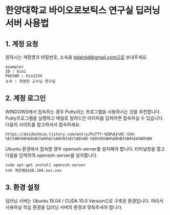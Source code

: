 # 한양대학교 바이오로보틱스 연구실 딥러닝 서버 사용법
## 1. 계정 요청
   원하시는 계정명과 비밀번호, 소속을 tjdalckd@gmail.com으로 보내주세요.
   
    example) 
    ID : bio1
    PASSWD : bio1234
    소속 : 최영진 교수님 연구실
## 2. 계정 로그인
   WINDOWS에서 접속하는 경우 Putty라는 프로그램을 사용하시는 것을 추천합니다.
   Putty프로그램을 실행하고 메일로 알려드린 아이피를 입력하면 접속하실 수 있습니다.
   다음의 사이트를 참고하셔서 접속하세요.
   
    https://deidesheim.tistory.com/entry/PuTTY-%EB%A1%9C-SSH-%EC%9B%90%EA%B2%A9%EC%A0%91%EC%86%8D-%ED%95%B4%EB%B3%B4%EA%B8%B0
   Ubuntu 환경에서 접속할 경우 openssh-server를 설치해야 합니다.
   터미널창을 열고 다음을 입력하여 openssh-server를 설치합니다.
   
    sudo apt-get install openssh-server
    ssh 계정명@166.104.xxx.xxx 
## 3. 환경 설정
   딥러닝 서버는 Ubuntu 18.04 / CUDA 10.0 Version으로 구축된 환경입니다. 따라서 사용하실 학습 환경을 딥러닝 서버의 환경과 맞춰주셔야 합니다.
    
